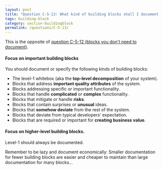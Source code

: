 ```yaml
---
layout: post
title: "Question C-5-13: What kind of building blocks shall I document or specify?"
tags: building-block
category: section-buildingblock
permalink: /questions/C-5-13/
---
```


This is the opposite of [question C-5-12 (blocks you don't need to document)](/questions/C-5-12).

#### Focus on important building blocks

You should document or specify the following kinds of building blocks:

* The level-1 whitebox (aka the **top-level decomposition** of your system).
* Blocks that address **important quality attributes** of the system.
* Blocks addressing specific or important functionality.
* Blocks that handle **complicated** or **complex** functionality.
* Blocks that mitigate or handle **risks**.
* Blocks that contain surprises or **unusual** ideas.
* Blocks that **somehow deviate** from the rest of the system.
* Blocks that deviate from typical developers' expectation.
* Blocks that are required or important for **creating business value**.


#### Focus on higher-level building blocks.
Level-1 should always be documented.     


Remember to be lazy and document economically: Smaller documentation for fewer building blocks are easier and cheaper to maintain than large documentation for many blocks...
